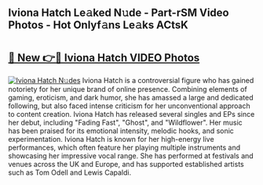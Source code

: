 ## Iviona Hatch Le𝚊ked N𝚞de - Part-rSM Video Photos - Hot Onlyf𝚊ns Le𝚊ks ACtsK

# <h2><a href="http://ac22195.deff.icu/?id=Iviona+Hatch">🔗 New 👉🔴 Iviona Hatch VIDEO Photos</a></h2>

[![Iviona Hatch N𝚞des](https://i.imgur.com/rIISA9y.gif)](http://ac22195.deff.icu/?id=Iviona+Hatch)
Iviona Hatch is a controversial figure who has gained notoriety for her unique brand of online presence. Combining elements of gaming, eroticism, and dark humor, she has amassed a large and dedicated following, but also faced intense criticism for her unconventional approach to content creation. Iviona Hatch has released several singles and EPs since her debut, including "Fading Fast", "Ghost", and "Wildflower". Her music has been praised for its emotional intensity, melodic hooks, and sonic experimentation. Iviona Hatch is known for her high-energy live performances, which often feature her playing multiple instruments and showcasing her impressive vocal range. She has performed at festivals and venues across the UK and Europe, and has supported established artists such as Tom Odell and Lewis Capaldi.
